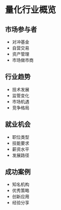 # 量化行业概览

## 市场参与者
- 对冲基金
- 自营交易
- 资产管理
- 市场做市商

## 行业趋势
- 技术发展
- 监管变化
- 市场机遇
- 竞争格局

## 就业机会
- 职位类型
- 技能要求
- 薪资水平
- 发展路径

## 成功案例
- 知名机构
- 优秀策略
- 创新应用
- 经验分享 